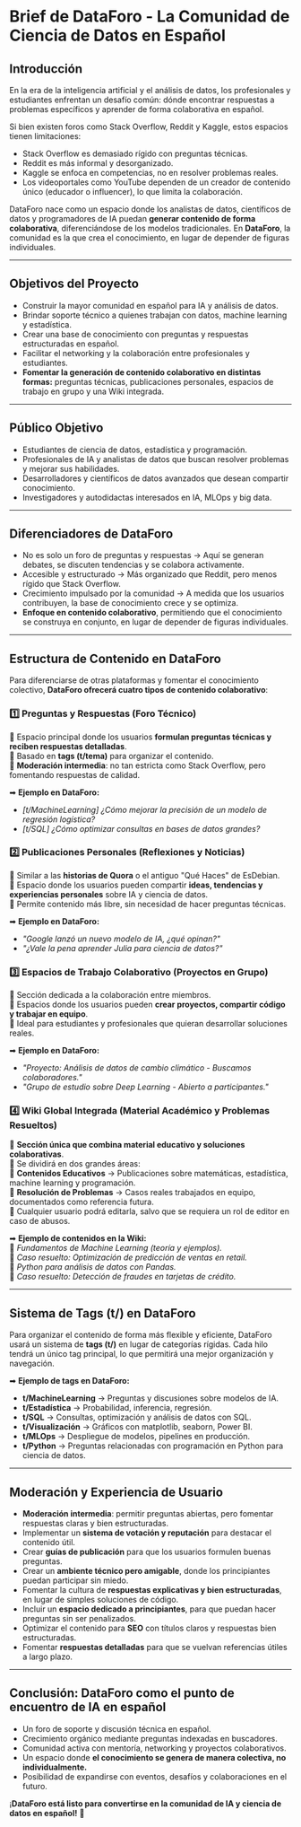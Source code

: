 # Brief de DataForo - La Comunidad de Ciencia de Datos en Español

## Introducción

En la era de la inteligencia artificial y el análisis de datos, los profesionales y estudiantes enfrentan un desafío común: dónde encontrar respuestas a problemas específicos y aprender de forma colaborativa en español.

Si bien existen foros como Stack Overflow, Reddit y Kaggle, estos espacios tienen limitaciones:
- Stack Overflow es demasiado rígido con preguntas técnicas.
- Reddit es más informal y desorganizado.
- Kaggle se enfoca en competencias, no en resolver problemas reales.
- Los videoportales como YouTube dependen de un creador de contenido único (educador o influencer), lo que limita la colaboración.

DataForo nace como un espacio donde los analistas de datos, científicos de datos y programadores de IA puedan **generar contenido de forma colaborativa**, diferenciándose de los modelos tradicionales. En **DataForo**, la comunidad es la que crea el conocimiento, en lugar de depender de figuras individuales.

---

## Objetivos del Proyecto

- Construir la mayor comunidad en español para IA y análisis de datos.
- Brindar soporte técnico a quienes trabajan con datos, machine learning y estadística.
- Crear una base de conocimiento con preguntas y respuestas estructuradas en español.
- Facilitar el networking y la colaboración entre profesionales y estudiantes.
- **Fomentar la generación de contenido colaborativo en distintas formas:** preguntas técnicas, publicaciones personales, espacios de trabajo en grupo y una Wiki integrada.

---

## Público Objetivo

- Estudiantes de ciencia de datos, estadística y programación.
- Profesionales de IA y analistas de datos que buscan resolver problemas y mejorar sus habilidades.
- Desarrolladores y científicos de datos avanzados que desean compartir conocimiento.
- Investigadores y autodidactas interesados en IA, MLOps y big data.

---

## Diferenciadores de DataForo

- No es solo un foro de preguntas y respuestas → Aquí se generan debates, se discuten tendencias y se colabora activamente.
- Accesible y estructurado → Más organizado que Reddit, pero menos rígido que Stack Overflow.
- Crecimiento impulsado por la comunidad → A medida que los usuarios contribuyen, la base de conocimiento crece y se optimiza.
- **Enfoque en contenido colaborativo**, permitiendo que el conocimiento se construya en conjunto, en lugar de depender de figuras individuales.

---

## Estructura de Contenido en DataForo

Para diferenciarse de otras plataformas y fomentar el conocimiento colectivo, **DataForo ofrecerá cuatro tipos de contenido colaborativo**:

### 1️⃣ Preguntas y Respuestas (Foro Técnico)
📌 Espacio principal donde los usuarios **formulan preguntas técnicas y reciben respuestas detalladas**.  
📌 Basado en **tags (t/tema)** para organizar el contenido.  
📌 **Moderación intermedia**: no tan estricta como Stack Overflow, pero fomentando respuestas de calidad.  

➡ **Ejemplo en DataForo:**  
- *[t/MachineLearning] ¿Cómo mejorar la precisión de un modelo de regresión logística?*  
- *[t/SQL] ¿Cómo optimizar consultas en bases de datos grandes?*  

### 2️⃣ Publicaciones Personales (Reflexiones y Noticias)
📌 Similar a las **historias de Quora** o el antiguo "Qué Haces" de EsDebian.  
📌 Espacio donde los usuarios pueden compartir **ideas, tendencias y experiencias personales** sobre IA y ciencia de datos.  
📌 Permite contenido más libre, sin necesidad de hacer preguntas técnicas.  

➡ **Ejemplo en DataForo:**  
- *"Google lanzó un nuevo modelo de IA, ¿qué opinan?"*  
- *"¿Vale la pena aprender Julia para ciencia de datos?"*  

### 3️⃣ Espacios de Trabajo Colaborativo (Proyectos en Grupo)
📌 Sección dedicada a la colaboración entre miembros.  
📌 Espacios donde los usuarios pueden **crear proyectos, compartir código y trabajar en equipo**.  
📌 Ideal para estudiantes y profesionales que quieran desarrollar soluciones reales.  

➡ **Ejemplo en DataForo:**  
- *"Proyecto: Análisis de datos de cambio climático - Buscamos colaboradores."*  
- *"Grupo de estudio sobre Deep Learning - Abierto a participantes."*  

### 4️⃣ Wiki Global Integrada (Material Académico y Problemas Resueltos)
📌 **Sección única que combina material educativo y soluciones colaborativas**.  
📌 Se dividirá en dos grandes áreas:  
   🔹 **Contenidos Educativos** → Publicaciones sobre matemáticas, estadística, machine learning y programación.  
   🔹 **Resolución de Problemas** → Casos reales trabajados en equipo, documentados como referencia futura.  
📌 Cualquier usuario podrá editarla, salvo que se requiera un rol de editor en caso de abusos.  

➡ **Ejemplo de contenidos en la Wiki:**  
🔹 *Fundamentos de Machine Learning (teoría y ejemplos).*  
🔹 *Caso resuelto: Optimización de predicción de ventas en retail.*  
🔹 *Python para análisis de datos con Pandas.*  
🔹 *Caso resuelto: Detección de fraudes en tarjetas de crédito.*  

---

## Sistema de Tags (t/) en DataForo

Para organizar el contenido de forma más flexible y eficiente, DataForo usará un sistema de **tags (t/)** en lugar de categorías rígidas. Cada hilo tendrá un único tag principal, lo que permitirá una mejor organización y navegación.

➡ **Ejemplo de tags en DataForo:**
- **t/MachineLearning** → Preguntas y discusiones sobre modelos de IA.
- **t/Estadística** → Probabilidad, inferencia, regresión.
- **t/SQL** → Consultas, optimización y análisis de datos con SQL.
- **t/Visualización** → Gráficos con matplotlib, seaborn, Power BI.
- **t/MLOps** → Despliegue de modelos, pipelines en producción.
- **t/Python** → Preguntas relacionadas con programación en Python para ciencia de datos.

---

## Moderación y Experiencia de Usuario
- **Moderación intermedia**: permitir preguntas abiertas, pero fomentar respuestas claras y bien estructuradas.
- Implementar un **sistema de votación y reputación** para destacar el contenido útil.
- Crear **guías de publicación** para que los usuarios formulen buenas preguntas.
- Crear un **ambiente técnico pero amigable**, donde los principiantes puedan participar sin miedo.
- Fomentar la cultura de **respuestas explicativas y bien estructuradas**, en lugar de simples soluciones de código.
- Incluir un **espacio dedicado a principiantes**, para que puedan hacer preguntas sin ser penalizados.
- Optimizar el contenido para **SEO** con títulos claros y respuestas bien estructuradas.
- Fomentar **respuestas detalladas** para que se vuelvan referencias útiles a largo plazo.

---

## Conclusión: DataForo como el punto de encuentro de IA en español
- Un foro de soporte y discusión técnica en español.
- Crecimiento orgánico mediante preguntas indexadas en buscadores.
- Comunidad activa con mentoría, networking y proyectos colaborativos.
- Un espacio donde **el conocimiento se genera de manera colectiva, no individualmente.**
- Posibilidad de expandirse con eventos, desafíos y colaboraciones en el futuro.

¡**DataForo está listo para convertirse en la comunidad de IA y ciencia de datos en español!** 🚀
